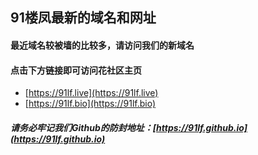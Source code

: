 ## 91楼凤最新的域名和网址



#### 最近域名较被墙的比较多，请访问我们的新域名
#### 点击下方链接即可访问花社区主页

* [https://91lf.live](https://91lf.live)
* [https://91lf.bio](https://91lf.bio)



##### 请务必牢记我们Github的防封地址：[https://91lf.github.io](https://91lf.github.io)
